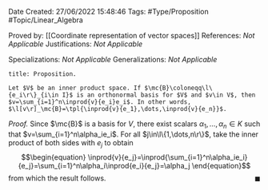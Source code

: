 <div class="topSpace"></div>

Date Created: 27/06/2022 15:48:46
Tags: #Type/Proposition #Topic/Linear_Algebra

Proved by: [[Coordinate representation of vector spaces]]
References: <i>Not Applicable</i>
Justifications: <i>Not Applicable</i>

Specializations: <i>Not Applicable</i>
Generalizations: <i>Not Applicable</i>

``` ad-Proposition
title: Proposition.

Let $V$ be an inner product space. If $\mc{B}\coloneqq\l\{e_i\r\}_{i\in I}$ is an orthonormal basis for $V$ and $v\in V$, then $v=\sum_{i=1}^n\inprod{v}{e_i}e_i$. In other words, $\l[v\r]_\mc{B}=\tpl{\inprod{v}{e_1},\dots,\inprod{v}{e_n}}$.

```

<i>Proof.</i> Since $\mc{B}$ is a basis for $V$, there exist scalars $\alpha_1,\dots,\alpha_n\in K$ such that $v=\sum_{i=1}^n\alpha_ie_i$. For all $j\in\l\{1,\dots,n\r\}$, take the inner product of both sides with $e_j$ to obtain
$$\begin{equation}
    \inprod{v}{e_j}=\inprod{\sum_{i=1}^n\alpha_ie_i}{e_j}=\sum_{i=1}^n\alpha_i\inprod{e_i}{e_j}=\alpha_j
\end{equation}$$
from which the result follows.<span style="float:right;">$\blacksquare$</span>
